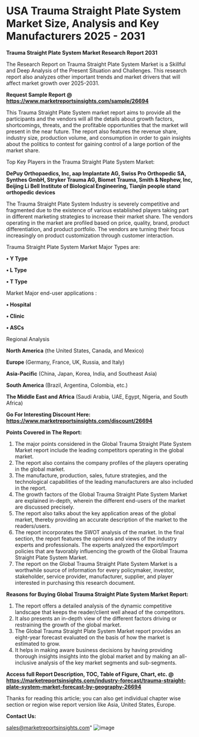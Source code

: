  # USA Trauma Straight Plate System Market Size, Analysis and Key Manufacturers 2025 - 2031

<strong>Trauma Straight Plate System Market Research Report 2031</strong>

The Research Report on Trauma Straight Plate System Market is a Skillful and Deep Analysis of the Present Situation and Challenges. This research report also analyzes other important trends and market drivers that will affect market growth over 2025-2031.

<strong>Request Sample Report @ <a href=https://www.marketreportsinsights.com/sample/26694>https://www.marketreportsinsights.com/sample/26694</a></strong>

This Trauma Straight Plate System market report aims to provide all the participants and the vendors will all the details about growth factors, shortcomings, threats, and the profitable opportunities that the market will present in the near future. The report also features the revenue share, industry size, production volume, and consumption in order to gain insights about the politics to contest for gaining control of a large portion of the market share.

Top Key Players in the Trauma Straight Plate System Market:

<strong>DePuy Orthopaedics, Inc, aap Implantate AG, Swiss Pro Orthopedic SA, Synthes GmbH, Stryker Trauma AG, Biomet Trauma, Smith & Nephew, Inc, Beijing Li Bell Institute of Biological Engineering, Tianjin people stand orthopedic devices</strong>

The Trauma Straight Plate System Industry is severely competitive and fragmented due to the existence of various established players taking part in different marketing strategies to increase their market share. The vendors operating in the market are profiled based on price, quality, brand, product differentiation, and product portfolio. The vendors are turning their focus increasingly on product customization through customer interaction.

Trauma Straight Plate System Market Major Types are:

<strong>• Y Type

• L Type

• T Type</strong>

Market Major end-user applications :

<strong>• Hospital

• Clinic

• ASCs</strong>

Regional Analysis

</u><strong><b>North America</b></strong> (the United States, Canada, and Mexico)

<strong><b>Europe </b></strong>(Germany, France, UK, Russia, and Italy)

<strong><b>Asia-Pacific</b></strong> (China, Japan, Korea, India, and Southeast Asia)

<strong><b>South America</b></strong> (Brazil, Argentina, Colombia, etc.)

<strong><b>The Middle East and Africa</b></strong> (Saudi Arabia, UAE, Egypt, Nigeria, and South Africa)

<strong>Go For Interesting Discount Here: <a href=https://www.marketreportsinsights.com/discount/26694>https://www.marketreportsinsights.com/discount/26694</a></strong>

<strong>Points Covered in The Report:</strong>
<ol>
  <li>The major points considered in the Global Trauma Straight Plate System Market report include the leading competitors operating in the global market.</li>
  <li>The report also contains the company profiles of the players operating in the global market.</li>
  <li>The manufacture, production, sales, future strategies, and the technological capabilities of the leading manufacturers are also included in the report.</li>
  <li>The growth factors of the Global Trauma Straight Plate System Market are explained in-depth, wherein the different end-users of the market are discussed precisely.</li>
  <li>The report also talks about the key application areas of the global market, thereby providing an accurate description of the market to the readers/users.</li>
  <li>The report incorporates the SWOT analysis of the market. In the final section, the report features the opinions and views of the industry experts and professionals. The experts analyzed the export/import policies that are favorably influencing the growth of the Global Trauma Straight Plate System Market.</li>
  <li>The report on the Global Trauma Straight Plate System Market is a worthwhile source of information for every policymaker, investor, stakeholder, service provider, manufacturer, supplier, and player interested in purchasing this research document.</li>
</ol>
<strong>Reasons for Buying Global Trauma Straight Plate System Market Report:</strong>

<ol>
  <li>The report offers a detailed analysis of the dynamic competitive landscape that keeps the reader/client well ahead of the competitors.</li>
  <li>It also presents an in-depth view of the different factors driving or restraining the growth of the global market.</li>
  <li>The Global Trauma Straight Plate System Market report provides an eight-year forecast evaluated on the basis of how the market is estimated to grow.</li>
  <li>It helps in making aware business decisions by having providing thorough insights insights into the global market and by making an all-inclusive analysis of the key market segments and sub-segments.</li>
</ol>
<strong>Access full Report Description, TOC, Table of Figure, Chart, etc. @ <a href=https://marketreportsinsights.com/industry-forecast/trauma-straight-plate-system-market-forecast-by-geography-26694>https://marketreportsinsights.com/industry-forecast/trauma-straight-plate-system-market-forecast-by-geography-26694</a></strong>


Thanks for reading this article; you can also get individual chapter wise section or region wise report version like Asia, United States, Europe.

<strong>Contact Us:</strong>

sales@marketreportsinsights.com"
![image](https://github.com/user-attachments/assets/90e3e475-77e8-46fa-94ed-ddb8ba0391ab)
